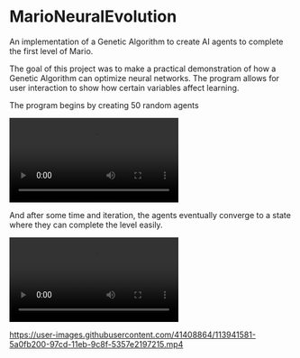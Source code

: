 # MarioNeuralEvolution

An implementation of a Genetic Algorithm to create AI agents to complete the first level of Mario.

The goal of this project was to make a practical demonstration of how a Genetic Algorithm can optimize neural networks. The program allows for user interaction to show how certain variables affect learning.

The program begins by creating 50 random agents

![Alt text](https://user-images.githubusercontent.com/41408864/113659666-87931900-9670-11eb-9c58-7f6db4f87a5b.mp4)


And after some time and iteration, the agents eventually converge to a state where they can complete the level easily.

![Alt text](https://user-images.githubusercontent.com/41408864/113659673-8c57cd00-9670-11eb-9e08-00894477f5e1.mp4)


https://user-images.githubusercontent.com/41408864/113941581-5a0fb200-97cd-11eb-9c8f-5357e2197215.mp4

